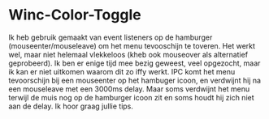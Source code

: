 # Winc-Color-Toggle

Ik heb gebruik gemaakt van event listeners op de hamburger (mouseenter/mouseleave) om het menu tevooschijn te toveren.
Het werkt wel, maar niet helemaal vlekkeloos (kheb ook mouseover als alternatief geprobeerd).
Ik ben er enige tijd mee bezig geweest, veel opgezocht, maar ik kan er niet uitkomen waarom dit zo iffy werkt.
IPC komt het menu tevoorschijn bij een mouseenter op het hambuger icoon, en verdwijnt hij na een mouseleave met een 3000ms delay.
Maar soms verdwijnt het menu terwijl de muis nog op de hamburger icoon zit en soms houdt hij zich niet aan de delay.
Ik hoor graag jullie tips.
